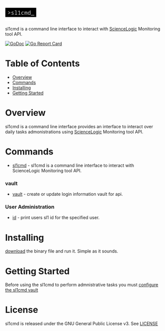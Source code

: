 ![](docs/logo/logo.png)

sl1cmd is a command line interface to interact with [ScienceLogic](https://sciencelogic.com/product/technologies/compute) Monitoring tool API.

[![GoDoc](https://godoc.org/github.com/marco-ostaska/sl1cmd?status.svg)](https://godoc.org/github.com/marco-ostaska/sl1cmd)
[![Go Report Card](https://goreportcard.com/badge/github.com/marco-ostaska/sl1cmd)](https://goreportcard.com/report/github.com/marco-ostaska/sl1cmd)

# Table of Contents

- [Overview](#overview)
- [Commands](#commands)
- [Installing](#intalling)
- [Getting Started](#getting-started)


# Overview

sl1cmd is a command line interface provides an interface to interact over daily tasks admonistrations using [ScienceLogic](https://sciencelogic.com/product/technologies/compute) Monitoring tool API.

# Commands

- [sl1cmd](docs/cmd/sl1cmd.md) - sl1cmd is a command line interface to interact with ScienceLogic Monitoring tool API.

### vault

- [vault](docs/cmd/sl1cmd_vault.md) - create or update login information vault for api.

### User Administration

- [id](docs/cmd/sl1cmd_id.md) - print users sl1 id for the specified user.


# Installing

[download](../../releases) the binary file and run it. Simple as it sounds. 

# Getting Started

Before using the sl1cmd to perform admnistrative tasks you must [configure the sl1cmd vault](docs/cmd/sl1cmd_vault_new.md)

# License

sl1cmd is released under the GNU General Public License v3. See [LICENSE](LICENSE)

